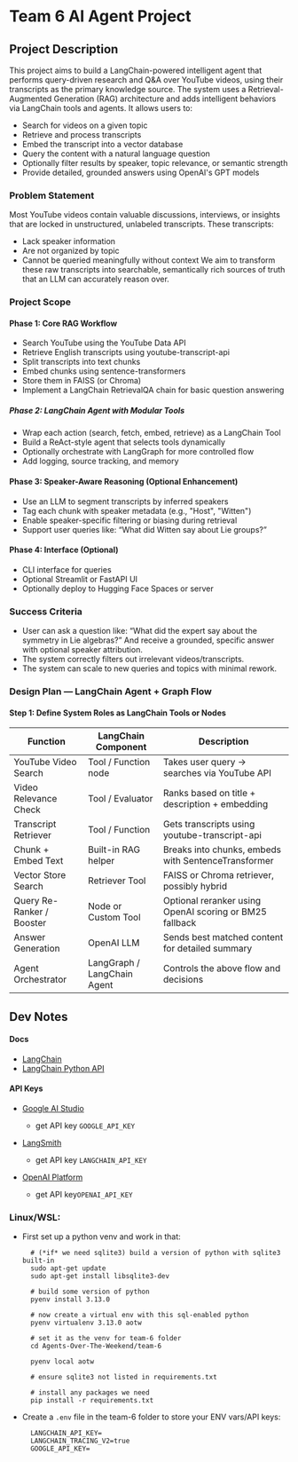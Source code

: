 # Team 6 AI Agent Project

## Project Description
This project aims to build a LangChain-powered intelligent agent that performs query-driven research and Q&A over YouTube videos, using their transcripts as the primary knowledge source.
The system uses a Retrieval-Augmented Generation (RAG) architecture and adds intelligent behaviors via LangChain tools and agents. It allows users to:
- Search for videos on a given topic
- Retrieve and process transcripts
- Embed the transcript into a vector database
- Query the content with a natural language question
- Optionally filter results by speaker, topic relevance, or semantic strength
- Provide detailed, grounded answers using OpenAI's GPT models

### Problem Statement
Most YouTube videos contain valuable discussions, interviews, or insights that are locked in unstructured, unlabeled transcripts. These transcripts:
- Lack speaker information
- Are not organized by topic
- Cannot be queried meaningfully without context
We aim to transform these raw transcripts into searchable, semantically rich sources of truth that an LLM can accurately reason over.

### Project Scope
#### Phase 1: Core RAG Workflow
- Search YouTube using the YouTube Data API
- Retrieve English transcripts using youtube-transcript-api
- Split transcripts into text chunks
- Embed chunks using sentence-transformers
- Store them in FAISS (or Chroma)
- Implement a LangChain RetrievalQA chain for basic question answering
##### Phase 2: LangChain Agent with Modular Tools
- Wrap each action (search, fetch, embed, retrieve) as a LangChain Tool
- Build a ReAct-style agent that selects tools dynamically
- Optionally orchestrate with LangGraph for more controlled flow
- Add logging, source tracking, and memory
#### Phase 3: Speaker-Aware Reasoning (Optional Enhancement)
- Use an LLM to segment transcripts by inferred speakers
- Tag each chunk with speaker metadata (e.g., "Host", "Witten")
- Enable speaker-specific filtering or biasing during retrieval
- Support user queries like: “What did Witten say about Lie groups?”
#### Phase 4: Interface (Optional)
- CLI interface for queries
- Optional Streamlit or FastAPI UI
- Optionally deploy to Hugging Face Spaces or server

### Success Criteria
- User can ask a question like:
“What did the expert say about the symmetry in Lie algebras?”
And receive a grounded, specific answer with optional speaker attribution.
- The system correctly filters out irrelevant videos/transcripts.
- The system can scale to new queries and topics with minimal rework.

### Design Plan — LangChain Agent + Graph Flow
#### Step 1: Define System Roles as LangChain Tools or Nodes
| Function |	LangChain Component	| Description |
|----------|----------------------|-------------|
|YouTube Video Search	|Tool / Function node|	Takes user query → searches via YouTube API|
|Video Relevance Check|	Tool / Evaluator	|Ranks based on title + description + embedding |similarity|
|Transcript Retriever|	Tool / Function|	Gets transcripts using youtube-transcript-api|
|Chunk + Embed Text|	Built-in RAG helper|	Breaks into chunks, embeds with SentenceTransformer|
|Vector Store Search|	Retriever Tool|	FAISS or Chroma retriever, possibly hybrid|
|Query Re-Ranker / Booster	|Node or Custom Tool	|Optional reranker using OpenAI scoring or BM25 fallback|
|Answer Generation	|OpenAI LLM|	Sends best matched content for detailed summary|
|Agent Orchestrator	|LangGraph / LangChain Agent|	Controls the above flow and decisions|


## Dev Notes
#### Docs
- [LangChain](https://python.langchain.com/docs/introduction/)
- [LangChain Python API](https://python.langchain.com/api_reference/)
#### API Keys
- [Google AI Studio](https://aistudio.google.com/prompts/new_chat)
  - get API key `GOOGLE_API_KEY`

- [LangSmith](https://smith.langchain.com/)
  - get API key `LANGCHAIN_API_KEY`

- [OpenAI Platform](https://platform.openai.com/docs/overview)
  - get API key`OPENAI_API_KEY`
### Linux/WSL:
  
- First set up a python venv and work in that:

        # (*if* we need sqlite3) build a version of python with sqlite3 built-in 
        sudo apt-get update
        sudo apt-get install libsqlite3-dev

        # build some version of python
        pyenv install 3.13.0

        # now create a virtual env with this sql-enabled python
        pyenv virtualenv 3.13.0 aotw

        # set it as the venv for team-6 folder
        cd Agents-Over-The-Weekend/team-6

        pyenv local aotw
        
        # ensure sqlite3 not listed in requirements.txt
        
        # install any packages we need
        pip install -r requirements.txt

- Create a `.env` file in the team-6 folder to store your ENV vars/API keys:

        LANGCHAIN_API_KEY=
        LANGCHAIN_TRACING_V2=true
        GOOGLE_API_KEY=
